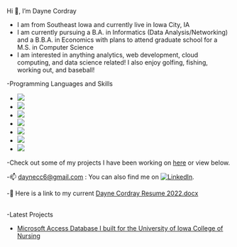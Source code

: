 Hi 👋, I’m Dayne Cordray
- I am from Southeast Iowa and currently live in Iowa City, IA
- I am currently pursuing a B.A. in Informatics (Data Analysis/Networking) and a B.B.A. in Economics with plans to attend graduate school for a M.S. in Computer Science
- I am interested in anything analytics, web development, cloud computing, and data science related! I also enjoy golfing, fishing, working out, and baseball!

-Programming Languages and Skills
  - ![](https://img.shields.io/badge/Tools-Excel-informational?style=flat&logo=<LOGO_NAME>&logoColor=white&color=2bbc8a)
  - ![](https://img.shields.io/badge/Tools-AWS-informational?style=flat&logo=<LOGO_NAME>&logoColor=white&color=2bbc8a)
  - ![](https://img.shields.io/badge/Tools-Stata-informational?style=flat&logo=<LOGO_NAME>&logoColor=white&color=2bbc8a)
  - ![](https://img.shields.io/badge/Code-Python-informational?style=flat&logo=<LOGO_NAME>&logoColor=white&color=2bbc8a)
  - ![](https://img.shields.io/badge/Code-SQL-informational?style=flat&logo=<LOGO_NAME>&logoColor=white&color=2bbc8a)
  - ![](https://img.shields.io/badge/Code-HTML-informational?style=flat&logo=<LOGO_NAME>&logoColor=white&color=2bbc8a)
  - ![](https://img.shields.io/badge/Code-JavaScript-informational?style=flat&logo=<LOGO_NAME>&logoColor=white&color=2bbc8a)

-Check out some of my projects I have been working on [here](https://github.com/daynecc6?tab=repositories) or view below.

-📫 daynecc6@gmail.com : You can also find me on [![LinkedIn][1.1]][1].


-📄 Here is a link to my current [Dayne Cordray Resume 2022.docx](https://github.com/Daynecc6/Daynecc6/files/10045543/Dayne.Cordray.Resume.2022.docx)
<!-- Icons -->
[1.2]: http://i.imgur.com/wWzX9uB.png (twitter icon without padding)
[1.1]: https://raw.githubusercontent.com/MartinHeinz/MartinHeinz/master/linkedin-3-16.png (LinkedIn icon without padding)

[1]: www.linkedin.com/in/dayne-cordray
<br/>
-Latest Projects
- [Microsoft Access Database I built for the University of Iowa College of Nursing](https://github.com/immcsorley/DatabaseProject)

